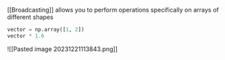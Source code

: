[[Broadcasting]] allows you to perform operations specifically on arrays of different shapes
```Python
vector = np.array([1, 2])
vector * 1.6
```
![[Pasted image 20231221113843.png]]


